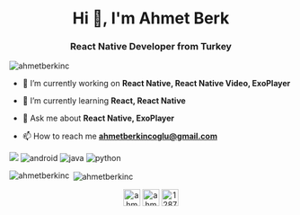 <h1 align="center">Hi 👋, I'm Ahmet Berk</h1>
<h3 align="center">React Native Developer from Turkey</h3>

<p align="left"> <img src="https://komarev.com/ghpvc/?username=ahmetberkinc" alt="ahmetberkinc" /> </p>

- 🔭 I’m currently working on **React Native, React Native Video, ExoPlayer**

- 🌱 I’m currently learning **React, React Native**

- 💬 Ask me about **React Native, ExoPlayer**

- 📫 How to reach me **ahmetberkincoglu@gmail.com**

<p align="left"><img src="https://www.vectorlogo.zone/logos/reactjs/reactjs-ar21.svg"/> <img
src="https://www.vectorlogo.zone/logos/android/android-icon.svg" alt="android" /> <img
src="https://www.vectorlogo.zone/logos/java/java-ar21.svg" alt="java"/>  <img src="https://www.vectorlogo.zone/logos/python/python-ar21.svg" alt="python" /></p>

<p><img align="left" src="https://github-readme-stats.vercel.app/api/top-langs/?username=ahmetberkinc&layout=compact&hide=html" alt="ahmetberkinc" /></p>

<p>&nbsp;<img align="center" src="https://github-readme-stats.vercel.app/api?username=ahmetberkinc&show_icons=true" alt="ahmetberkinc" /></p>

<p align="center">
<a href="https://twitter.com/ahmetberkinc" target="blank"><img align="center" src="https://cdn.jsdelivr.net/npm/simple-icons@3.0.1/icons/twitter.svg" alt="ahmetberkinc" height="30" width="30" /></a>
<a href="https://linkedin.com/in/ahmetberkinc" target="blank"><img align="center" src="https://cdn.jsdelivr.net/npm/simple-icons@3.0.1/icons/linkedin.svg" alt="ahmetberkinc" height="30" width="30" /></a>
<a href="https://stackoverflow.com/users/12871032" target="blank"><img align="center" src="https://cdn.jsdelivr.net/npm/simple-icons@3.0.1/icons/stackoverflow.svg" alt="12871032" height="30" width="30" /></a>
</p>
